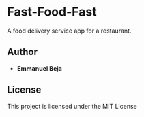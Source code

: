 # Fast-Food-Fast
A food delivery service app for a restaurant.

## Author

* **Emmanuel Beja**


## License

This project is licensed under the MIT License
